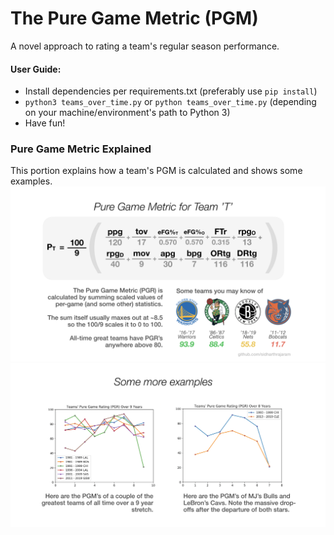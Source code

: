 # The Pure Game Metric (PGM)
A novel approach to rating a team's regular season performance.



#### User Guide:

- Install dependencies per requirements.txt (preferably use `pip install`)
- `python3 teams_over_time.py` or `python teams_over_time.py` (depending on your machine/environment's path to Python 3)
- Have fun!

### Pure Game Metric Explained
This portion explains how a team's PGM is calculated and shows some examples.
![great teams](img/pgm.png?raw=true "great teams")
![departure of goats](img/pgm2.png?raw=true "goats leaving")
